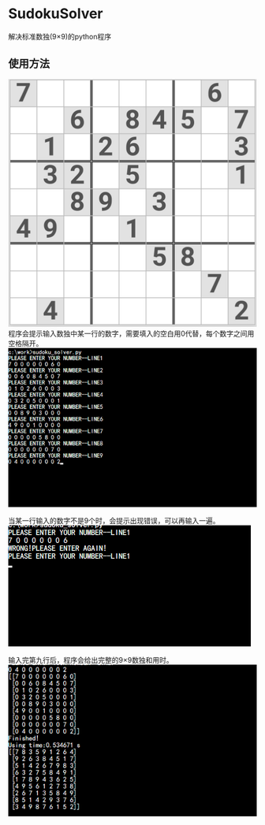 # SudokuSolver
解决标准数独(9×9)的python程序
## 使用方法
![待解决的数独](https://github.com/EthanHsiung/SudokuSolver/blob/master/pic/sudoku.jpg?raw=true)
程序会提示输入数独中某一行的数字，需要填入的空白用0代替，每个数字之间用空格隔开。
![step](https://github.com/EthanHsiung/SudokuSolver/blob/master/pic/step.png?raw=true)

当某一行输入的数字不是9个时，会提示出现错误，可以再输入一遍。
![wrong](https://github.com/EthanHsiung/SudokuSolver/blob/master/pic/wrong.png?raw=true)

输入完第九行后，程序会给出完整的9×9数独和用时。
![finish](https://github.com/EthanHsiung/SudokuSolver/blob/master/pic/finish.png?raw=true)
